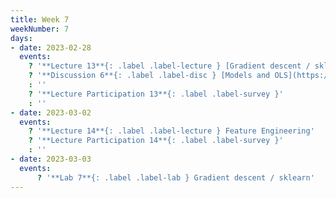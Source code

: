 ```yaml
---
title: Week 7
weekNumber: 7
days:
- date: 2023-02-28
  events:
    ? '**Lecture 13**{: .label .label-lecture } [Gradient descent / sklearn](lecture/lec13)'
    ? '**Discussion 6**{: .label .label-disc } [Models and OLS](https://drive.google.com/file/d/1DuzM0MSPoraWd1AC0F9LqvvBnZqONAM1/view?usp=sharing)'
    : ''
    ? '**Lecture Participation 13**{: .label .label-survey }'
    : ''
- date: 2023-03-02
  events:
    ? '**Lecture 14**{: .label .label-lecture } Feature Engineering'
    ? '**Lecture Participation 14**{: .label .label-survey }'
    : ''
- date: 2023-03-03
  events:
      ? '**Lab 7**{: .label .label-lab } Gradient descent / sklearn'
---
```

